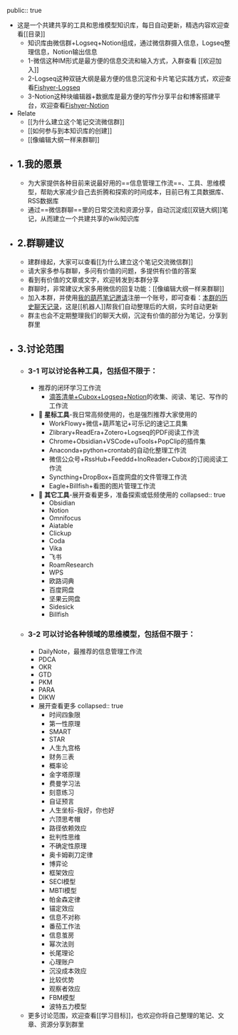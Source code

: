 public:: true

- 这是一个共建共享的工具和思维模型知识库，每日自动更新，精选内容欢迎查看[[目录]]
	- 知识库由微信群+Logseq+Notion组成，通过微信群摄入信息，Logseq整理信息，Notion输出信息
	- 1-微信这种IM形式是最方便的信息交流和输入方式，入群查看 [[欢迎加入]]
	- 2-Logseq这种双链大纲是最方便的信息沉淀和卡片笔记实践方式，欢迎查看[Fishyer-Logseq](https://logseq.fishyer.com)
	- 3-Notion这种块编辑器+数据库是最方便的写作分享平台和博客搭建平台，欢迎查看[Fishyer-Notion](https://notion.fishyer.com)
- Relate
	- [[为什么建立这个笔记交流微信群]]
	- [[如何参与到本知识库的创建]]
	- [[像编辑大纲一样来群聊]]
- ## 1.我的愿景
	- 为大家提供各种目前来说最好用的==信息管理工作流==、工具、思维模型，帮助大家减少自己去折腾和探索的时间成本，目前已有工具数据库、RSS数据库
	- 通过==微信群聊==里的日常交流和资源分享，自动沉淀成[[双链大纲]]笔记，从而建立一个共建共享的wiki知识库
- ## 2.群聊建议
	- 建群缘起，大家可以查看[[为什么建立这个笔记交流微信群]]
	- 请大家多参与群聊，多问有价值的问题，多提供有价值的答案
	- 看到有价值的文章或文字，欢迎转发到本群分享
	- 群聊时，非常建议大家多用微信的回复功能：[[像编辑大纲一样来群聊]]
	- 加入本群，并使用[我的葫芦笔记邀请](https://hulunote.com/app?invitation-code=74ccd42a)注册一个账号，即可查看：[本群的历史聊天记录](https://www.hulunote.com/app#/WXGroup:%E9%AB%98%E6%95%88%E4%BF%A1%E6%81%AF%E7%AE%A1%E7%90%86-%E4%BA%A4%E6%B5%81%E7%BE%A4/diaries)，这是[[机器人]]帮我们自动整理后的大纲，实时自动更新
	- 群主也会不定期整理我们的聊天大纲，沉淀有价值的部分为笔记，分享到群里
- ## 3.讨论范围
	- ### 3-1 可以讨论各种工具，包括但不限于：
		- 推荐的闭环学习工作流
			- [滴答清单+Cubox+Logseq+Notion](https://notion.fishyer.com/IPO-f7caa5e0dfa84504ab441eedc0c9aab6)的收集、阅读、笔记、写作的工作流
		- 🍎 **星标工具**-我日常高频使用的，也是强烈推荐大家使用的
			- WorkFlowy+微信+葫芦笔记+可乐记的速记工具集
			- Zlibrary+ReadEra+Zotero+Logseq的PDF阅读工作流
			- Chrome+Obsidian+VSCode+uTools+PopClip的插件集
			- Anaconda+python+crontab的自动化整理工作流
			- 微信公众号+RssHub+Feeddd+InoReader+Cubox的订阅阅读工作流
			- Syncthing+DropBox+百度网盘的文件管理工作流
			- Eagle+Billfish+看图的图片管理工作流
		- 🍇 **其它工具**-展开查看更多，准备探索或低频使用的
		  collapsed:: true
			- Obsidian
			- Notion
			- Omnifocus
			- Aiatable
			- Clickup
			- Coda
			- Vika
			- 飞书
			- RoamResearch
			- WPS
			- 欧路词典
			- 百度网盘
			- 坚果云网盘
			- Sidesick
			- Billfish
	- ### 3-2 可以讨论各种领域的思维模型，包括但不限于：
		- DailyNote，最推荐的信息管理工作流
		- PDCA
		- OKR
		- GTD
		- PKM
		- PARA
		- DIKW
		- 展开查看更多
		  collapsed:: true
			- 时间四象限
			- 第一性原理
			- SMART
			- STAR
			- 人生九宫格
			- 财务三表
			- 概率论
			- 金字塔原理
			- 费曼学习法
			- 刻意练习
			- 自证预言
			- 人生坐标-我好，你也好
			- 六顶思考帽
			- 路径依赖效应
			- 批判性思维
			- 不确定性原理
			- 奥卡姆剃刀定律
			- 博弈论
			- 框架效应
			- SECI模型
			- MBTI模型
			- 帕金森定律
			- 锚定效应
			- 信息不对称
			- 番茄工作法
			- 信息茧房
			- 幂次法则
			- 长尾理论
			- 心理账户
			- 沉没成本效应
			- 比较优势
			- 观察者效应
			- FBM模型
			- 波特五力模型
	- 更多讨论范围，欢迎查看[[学习目标]]，也欢迎你将自己整理的笔记、文章、资源分享到群里